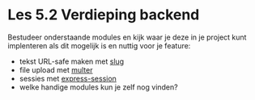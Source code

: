 # Les 5.2 Verdieping backend
Bestudeer onderstaande modules en kijk waar je deze in je project kunt implenteren als dit mogelijk is en nuttig voor je feature:
- tekst URL-safe maken met [slug](https://www.npmjs.com/package/slug)
- file upload met [multer](https://www.npmjs.com/package/multer)
- sessies met [express-session](https://expressjs.com/en/resources/middleware/session.html)
- welke handige modules kun je zelf nog vinden?
